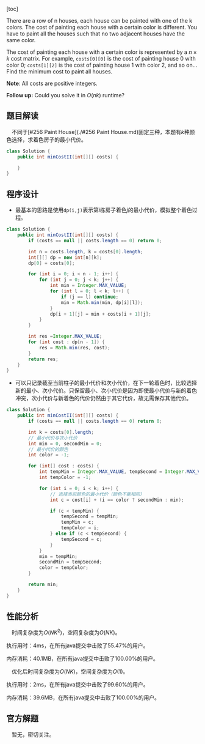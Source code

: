 [toc]

There are a row of n houses, each house can be painted with one of the k colors. The cost of painting each house with a certain color is different. You have to paint all the houses such that no two adjacent houses have the same color.

The cost of painting each house with a certain color is represented by a $n \times k$ cost matrix. For example, `costs[0][0]` is the cost of painting house $0$ with color $0$; `costs[1][2]` is the cost of painting house $1$ with color $2$, and so on... Find the minimum cost to paint all houses.



**Note**:
All costs are positive integers.



**Follow up:**
Could you solve it in $O(nk)$ runtime?



## 题目解读

&emsp;不同于[#256 Paint House](./#256 Paint House.md)固定三种，本题有$k$种颜色选择，求着色房子的最小代价。

```java
class Solution {
    public int minCostII(int[][] costs) {

    }
}
```

## 程序设计

* 最基本的思路是使用`dp(i,j)`表示第$i$栋房子着色$j$的最小代价，模拟整个着色过程。

```java
class Solution {
    public int minCostII(int[][] costs) {
        if (costs == null || costs.length == 0) return 0;

        int n = costs.length, k = costs[0].length;
        int[][] dp = new int[n][k];
        dp[0] = costs[0];

        for (int i = 0; i < n - 1; i++) {
            for (int j = 0; j < k; j++) {
                int min = Integer.MAX_VALUE;
                for (int l = 0; l < k; l++) {
                    if (j == l) continue;
                    min = Math.min(min, dp[i][l]);
                }
                dp[i + 1][j] = min + costs[i + 1][j];
            }
        }

        int res =Integer.MAX_VALUE;
        for (int cost : dp[n - 1]) {
            res = Math.min(res, cost);
        }
        return res;
    }
}
```

* 可以只记录截至当前柱子的最小代价和次小代价，在下一轮着色时，比较选择新的最小、次小代价。只保留最小、次小代价是因为即使最小代价与新的着色冲突，次小代价与新着色的代价仍然由于其它代价，故无需保存其他代价。

```java
class Solution {
    public int minCostII(int[][] costs) {
        if (costs == null || costs.length == 0) return 0;

        int k = costs[0].length;
        // 最小代价与次小代价
        int min = 0, secondMin = 0;
        // 最小代价的颜色
        int color = -1;

        for (int[] cost : costs) {
            int tempMin = Integer.MAX_VALUE, tempSecond = Integer.MAX_VALUE;
            int tempColor = -1;

            for (int i = 0; i < k; i++) {
                // 选择当前颜色的最小代价（颜色不能相同）
                int c = cost[i] + (i == color ? secondMin : min);

                if (c < tempMin) {
                    tempSecond = tempMin;
                    tempMin = c;
                    tempColor = i;
                } else if (c < tempSecond) {
                    tempSecond = c;
                }
            }
            min = tempMin;
            secondMin = tempSecond;
            color = tempColor;
        }

        return min;
    }
}
```

## 性能分析

&emsp;时间复杂度为$O(NK^2)$，空间复杂度为$O(NK)$。

执行用时：4ms，在所有java提交中击败了55.47%的用户。

内存消耗：40.1MB，在所有java提交中击败了100.00%的用户。

&emsp;优化后时间复杂度为$O(NK)$，空间复杂度为$O(1)$。

执行用时：2ms，在所有java提交中击败了99.60%的用户。

内存消耗：39.6MB，在所有java提交中击败了100.00%的用户。

## 官方解题

&emsp;暂无，密切关注。